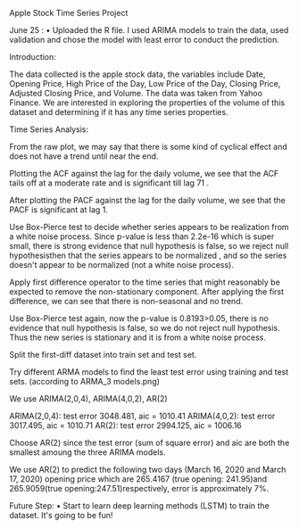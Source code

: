 Apple Stock Time Series Project

June 25 : • Uploaded the R file. I used ARIMA models to train the data, used validation and chose the model with least error to conduct the prediction.

Introduction:

The data collected is the apple stock data, the variables include Date, Opening Price, High Price of the Day, Low Price of the Day, Closing Price, Adjusted Closing Price, and Volume. The data was taken from Yahoo Finance. We are interested in exploring the properties of the volume of this dataset and determining if it has any time series properties.

Time Series Analysis:

From the raw plot, we may say that there is some kind of cyclical effect and does not have a trend until near the end.

Plotting the ACF against the lag for the daily volume, we see that the ACF tails off at a moderate rate and is significant till lag 71 .

After plotting the PACF against the lag for the daily volume, we see that the PACF is significant at lag 1.

Use Box-Pierce test to decide whether series appears to be realization from a white noise process. Since p-value is less than 2.2e-16 which is super small,  there is strong evidence that null hypothesis is false, so we reject null hypothesisthen that the series appears to be normalized , and so the series doesn't appear to be normalized (not a white noise process).

Apply first difference operator to the time series that might reasonably be expected to remove the non-stationary component. After applying the first difference, we can see that there is non-seasonal and no trend.

Use Box-Pierce test again, now the p-value is 0.8193>0.05, there is no evidence that null hypothesis is false, so we do not reject null hypothesis. Thus the new series is stationary and it is from a white noise process.

Split the first-diff dataset into train set and test set.

Try different ARMA models to find the least test error using training and test sets. (according to ARMA_3 models.png)

We use ARIMA(2,0,4), ARIMA(4,0,2), AR(2)

ARIMA(2,0,4): test error 3048.481, aic = 1010.41
ARIMA(4,0,2): test error 3017.495, aic = 1010.71 
AR(2):        test error 2994.125, aic = 1006.16

Choose AR(2) since the test error (sum of square error) and aic are both the smallest amoung the three ARIMA models.

We use AR(2) to predict the following two days (March 16, 2020 and March 17, 2020) opening price which are 265.4167 (true opening: 241.95)and 265.9059(true opening:247.51)respectively, error is approximately 7%.



Future Step: • Start to learn deep learning methods (LSTM) to train the dataset. It's going to be fun!
